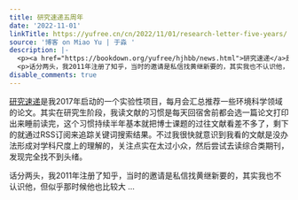 ```yaml
---
title: 研究速递五周年
date: '2022-11-01'
linkTitle: https://yufree.cn/cn/2022/11/01/research-letter-five-years/
source: '博客 on Miao Yu | 于淼 '
description: |-
  <p><a href="https://bookdown.org/yufree/hjhbb/news.html">研究速递</a>是我2017年启动的一个实验性项目，每月会汇总推荐一些环境科学领域的论文。其实在研究生阶段，我读文献的习惯是每天回宿舍前都会选一篇论文打印出来睡前读完，这个习惯持续半年基本就把博士课题的过往文献看差不多了，剩下的就通过RSS订阅来追踪关键词搜索结果。不过我很快就意识到我看的文献是没办法形成对学科尺度上的理解的，关注点实在太过小众，然后尝试去读综合类期刊，发现完全找不到头绪。</p>
  <p>话分两头，我2011年注册了知乎，当时的邀请是私信找黄继新要的，其实我也不认识他，但似乎那时候他也比较大 ...
disable_comments: true
---
```

<p><a href="https://bookdown.org/yufree/hjhbb/news.html">研究速递</a>是我2017年启动的一个实验性项目，每月会汇总推荐一些环境科学领域的论文。其实在研究生阶段，我读文献的习惯是每天回宿舍前都会选一篇论文打印出来睡前读完，这个习惯持续半年基本就把博士课题的过往文献看差不多了，剩下的就通过RSS订阅来追踪关键词搜索结果。不过我很快就意识到我看的文献是没办法形成对学科尺度上的理解的，关注点实在太过小众，然后尝试去读综合类期刊，发现完全找不到头绪。</p>
<p>话分两头，我2011年注册了知乎，当时的邀请是私信找黄继新要的，其实我也不认识他，但似乎那时候他也比较大 ...